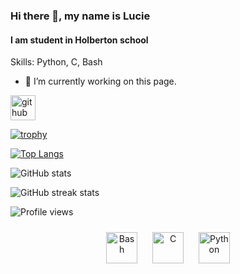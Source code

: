 ### Hi there 👋, my name is Lucie
#### I am student in Holberton school

Skills: Python, C, Bash

- 🔭 I’m currently working on this page. 


[<img src='https://cdn.jsdelivr.net/npm/simple-icons@3.0.1/icons/github.svg' alt='github' height='40'>](https://github.com/Secatricia)  

[![trophy](https://github-profile-trophy.vercel.app/?username=Secatricia)](https://github.com/ryo-ma/github-profile-trophy)

[![Top Langs](https://github-readme-stats.vercel.app/api/top-langs/?username=Secatricia)](https://github.com/anuraghazra/github-readme-stats)

![GitHub stats](https://github-readme-stats.vercel.app/api?username=Secatricia&show_icons=true)  

![GitHub streak stats](https://github-readme-streak-stats.herokuapp.com/?user=Secatricia)  

![Profile views](https://gpvc.arturio.dev/Secatricia)  

<div align="center">  
  <img style="margin: 10px" src="https://icon-library.com/images/bash-icon/bash-icon-24.jpg" alt="Bash" height="50" />
  <img style="margin: 10px" src="https://profilinator.rishav.dev/skills-assets/c-original.svg" alt="C" height="50" />  
  <img style="margin: 10px" src="https://upload.wikimedia.org/wikipedia/commons/c/c3/Python-logo-notext.svg" alt="Python" height="50" />  
</div>
